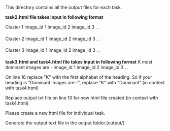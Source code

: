 This directory contains all the output files for each task.

__task2.html file takes input in following format__

Cluster 1
image_id 1
image_id 2
image_id 3
.
.
####
Cluster 2
image_id 1
image_id 2
image_id 3
.
.
####
Cluster 3
image_id 1
image_id 2
image_id 3
.
.
####

__task3.html and task4.html file takes input in following format__
K most dominant images are -
image_id 1
image_id 2
image_id 3
.
.

On line 16 replace "K" with the first alphabet of the heading. So if your heading is "Dominant images are -", replace "K" with "Dominant".(in context with task4.html)

Replace output txt file on line 10 for new html file created.(in context with task4.html)

Please create a new html file for individual task.

Generate the output text file in the output folder.(output/)